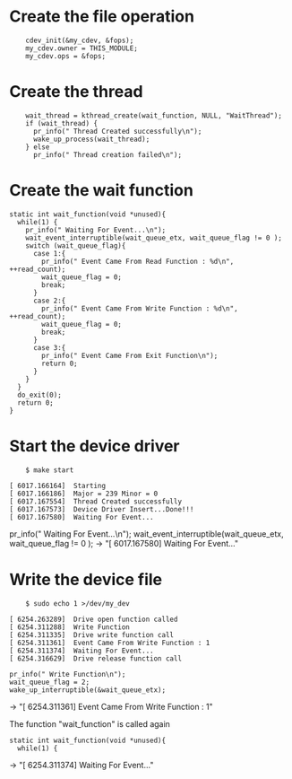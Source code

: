 # Create the file operation
```
    cdev_init(&my_cdev, &fops);
    my_cdev.owner = THIS_MODULE;
    my_cdev.ops = &fops;
```
# Create the thread
```
    wait_thread = kthread_create(wait_function, NULL, "WaitThread");
    if (wait_thread) {
      pr_info(" Thread Created successfully\n");
      wake_up_process(wait_thread);
    } else
      pr_info(" Thread creation failed\n");
```
# Create the wait function
```
static int wait_function(void *unused){
  while(1) {
    pr_info(" Waiting For Event...\n");
    wait_event_interruptible(wait_queue_etx, wait_queue_flag != 0 );
    switch (wait_queue_flag){
      case 1:{
        pr_info(" Event Came From Read Function : %d\n", ++read_count);
        wait_queue_flag = 0;
        break;
      }
      case 2:{
        pr_info(" Event Came From Write Function : %d\n", ++read_count);
        wait_queue_flag = 0;
        break;
      }
      case 3:{
        pr_info(" Event Came From Exit Function\n");
        return 0;
      }
    }
  }
  do_exit(0);
  return 0;
}
```
# Start the device driver
```
	$ make start
```
```
[ 6017.166164]  Starting
[ 6017.166186]  Major = 239 Minor = 0
[ 6017.167554]  Thread Created successfully
[ 6017.167573]  Device Driver Insert...Done!!!
[ 6017.167580]  Waiting For Event...
```
pr_info(" Waiting For Event...\n");
wait_event_interruptible(wait_queue_etx, wait_queue_flag != 0 );
-> "[ 6017.167580]  Waiting For Event..."

# Write the device file
```
	$ sudo echo 1 >/dev/my_dev
```
```
[ 6254.263289]  Drive open function called
[ 6254.311288]  Write Function
[ 6254.311335]  Drive write function call
[ 6254.311361]  Event Came From Write Function : 1
[ 6254.311374]  Waiting For Event...
[ 6254.316629]  Drive release function call
```
```
pr_info(" Write Function\n");
wait_queue_flag = 2;
wake_up_interruptible(&wait_queue_etx);
```
-> "[ 6254.311361]  Event Came From Write Function : 1"

The function "wait_function" is called again
```
static int wait_function(void *unused){
  while(1) {
```
-> "[ 6254.311374]  Waiting For Event..."